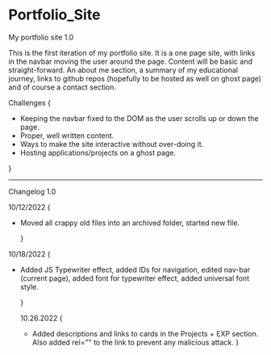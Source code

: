 # Portfolio_Site

My portfolio site 1.0

This is the first iteration of my portfolio site. It is a one page site, with links in the navbar moving the user around the page. Content will be basic and straight-forward. An about me section, a summary of my educational journey, links to github repos (hopefully to be hosted as well on ghost page) and of course a contact section.

Challenges {

- Keeping the navbar fixed to the DOM as the user scrolls up or down the page.
- Proper, well written content.
- Ways to make the site interactive without over-doing it.
- Hosting applications/projects on a ghost page.

}

---

Changelog 1.0

10/12/2022 {

- Moved all crappy old files into an archived folder, started new file.

  }

10/18/2022 {

- Added JS Typewriter effect, added IDs for navigation, edited nav-bar (current page), added font for typewriter effect, added universal font style.

  }

  10.26.2022 {

  - Added descriptions and links to cards in the Projects + EXP section. Also added rel="" to the link to prevent any malicious attack.
    }
